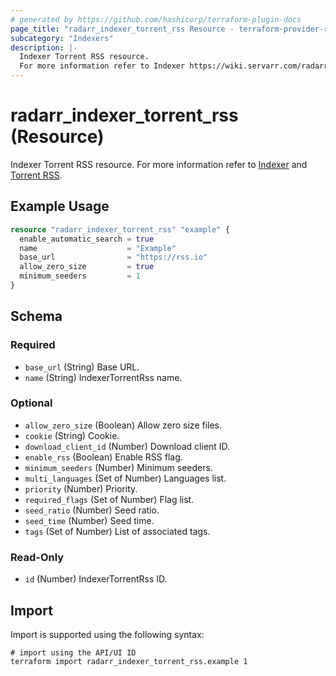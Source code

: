 ```yaml
---
# generated by https://github.com/hashicorp/terraform-plugin-docs
page_title: "radarr_indexer_torrent_rss Resource - terraform-provider-radarr"
subcategory: "Indexers"
description: |-
  Indexer Torrent RSS resource.
  For more information refer to Indexer https://wiki.servarr.com/radarr/settings#indexers and Torrent RSS https://wiki.servarr.com/radarr/supported#torrentrssindexer.
---
```


# radarr_indexer_torrent_rss (Resource)

<!-- subcategory:Indexers -->
Indexer Torrent RSS resource.
For more information refer to [Indexer](https://wiki.servarr.com/radarr/settings#indexers) and [Torrent RSS](https://wiki.servarr.com/radarr/supported#torrentrssindexer).

## Example Usage

```terraform
resource "radarr_indexer_torrent_rss" "example" {
  enable_automatic_search = true
  name                    = "Example"
  base_url                = "https://rss.io"
  allow_zero_size         = true
  minimum_seeders         = 1
}
```

<!-- schema generated by tfplugindocs -->
## Schema

### Required

- `base_url` (String) Base URL.
- `name` (String) IndexerTorrentRss name.

### Optional

- `allow_zero_size` (Boolean) Allow zero size files.
- `cookie` (String) Cookie.
- `download_client_id` (Number) Download client ID.
- `enable_rss` (Boolean) Enable RSS flag.
- `minimum_seeders` (Number) Minimum seeders.
- `multi_languages` (Set of Number) Languages list.
- `priority` (Number) Priority.
- `required_flags` (Set of Number) Flag list.
- `seed_ratio` (Number) Seed ratio.
- `seed_time` (Number) Seed time.
- `tags` (Set of Number) List of associated tags.

### Read-Only

- `id` (Number) IndexerTorrentRss ID.

## Import

Import is supported using the following syntax:

```shell
# import using the API/UI ID
terraform import radarr_indexer_torrent_rss.example 1
```
